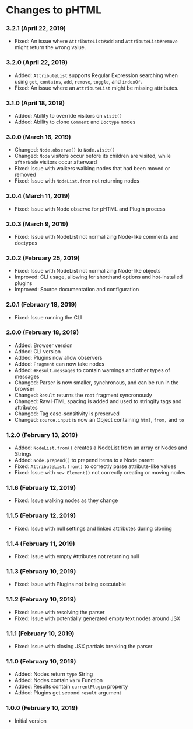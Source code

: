 # Changes to pHTML

### 3.2.1 (April 22, 2019)

- Fixed: An issue where `AttributeList#add` and `AttributeList#remove` might
  return the wrong value.

### 3.2.0 (April 22, 2019)

- Added: `AttributeList` supports Regular Expression searching when using
  `get`, `contains`, `add`, `remove`, `toggle`, and `indexOf`.
- Fixed: An issue where an `AttributeList` might be missing attributes.

### 3.1.0 (April 18, 2019)

- Added: Ability to override visitors on `visit()`
- Added: Ability to clone `Comment` and `Doctype` nodes

### 3.0.0 (March 16, 2019)

- Changed: `Node.observe()` to `Node.visit()`
- Changed: `Node` visitors occur before its children are visited, while `afterNode` visitors occur afterward
- Fixed: Issue with walkers walking nodes that had been moved or removed
- Fixed: Issue with `NodeList.from` not returning nodes

### 2.0.4 (March 11, 2019)

- Fixed: Issue with Node observe for pHTML and Plugin process

### 2.0.3 (March 9, 2019)

- Fixed: Issue with NodeList not normalizing Node-like comments and doctypes

### 2.0.2 (February 25, 2019)

- Fixed: Issue with NodeList not normalizing Node-like objects
- Improved: CLI usage, allowing for shorthand options and hot-installed plugins
- Improved: Source documentation and configuration

### 2.0.1 (February 18, 2019)

- Fixed: Issue running the CLI

### 2.0.0 (February 18, 2019)

- Added: Browser version
- Added: CLI version
- Added: Plugins now allow observers
- Added: `Fragment` can now take nodes
- Added: `#Result.messages` to contain warnings and other types of messages
- Changed: Parser is now smaller, synchronous, and can be run in the browser
- Changed: `Result` returns the `root` fragment syncronously
- Changed: Raw HTML spacing is added and used to stringify tags and attributes
- Changed: Tag case-sensitivity is preserved
- Changed: `source.input` is now an Object containing `html`, `from,` and `to`

### 1.2.0 (February 13, 2019)

- Added: `NodeList.from()` creates a NodeList from an array or Nodes and Strings
- Added: `Node.prepend()` to prepend items to a Node parent
- Fixed: `AttributeList.from()` to correctly parse attribute-like values
- Fixed: Issue with `new Element()` not correctly creating or moving nodes

### 1.1.6 (February 12, 2019)

- Fixed: Issue walking nodes as they change

### 1.1.5 (February 12, 2019)

- Fixed: Issue with null settings and linked attributes during cloning

### 1.1.4 (February 11, 2019)

- Fixed: Issue with empty Attributes not returning null

### 1.1.3 (February 10, 2019)

- Fixed: Issue with Plugins not being executable

### 1.1.2 (February 10, 2019)

- Fixed: Issue with resolving the parser
- Fixed: Issue with potentially generated empty text nodes around JSX

### 1.1.1 (February 10, 2019)

- Fixed: Issue with closing JSX partials breaking the parser

### 1.1.0 (February 10, 2019)

- Added: Nodes return `type` String
- Added: Nodes contain `warn` Function
- Added: Results contain `currentPlugin` property
- Added: Plugins get second `result` argument

### 1.0.0 (February 10, 2019)

- Initial version
